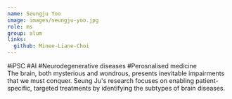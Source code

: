 ```yaml
---
name: Seungju Yoo
image: images/seungju-yoo.jpg
role: ms
group: alum
links:
  github: Minee-Liane-Choi
---
```


#iPSC #AI #Neurodegenerative diseases #Perosnalised medicine <br>
The brain, both mysterious and wondrous, presents inevitable impairments that we must conquer. Seung Ju's research focuses on enabling patient-specific, targeted treatments by identifying the subtypes of brain diseases.
